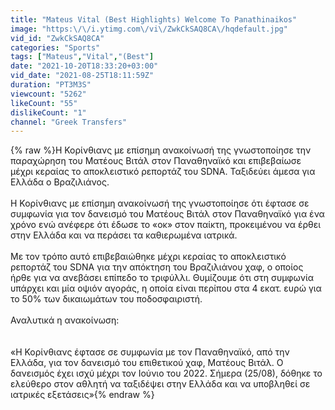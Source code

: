 ```yaml
---
title: "Mateus Vital (Best Highlights) Welcome To Panathinaikos"
image: "https:\/\/i.ytimg.com\/vi\/ZwkCkSAQ8CA\/hqdefault.jpg"
vid_id: "ZwkCkSAQ8CA"
categories: "Sports"
tags: ["Mateus","Vital","(Best"]
date: "2021-10-20T18:33:20+03:00"
vid_date: "2021-08-25T18:11:59Z"
duration: "PT3M3S"
viewcount: "5262"
likeCount: "55"
dislikeCount: "1"
channel: "Greek Transfers"
---
```

{% raw %}Η Κορίνθιανς με επίσημη ανακοίνωσή της γνωστοποίησε την παραχώρηση του Ματέους Βιτάλ στον Παναθηναϊκό και επιβεβαίωσε μέχρι κεραίας το αποκλειστικό ρεπορτάζ του SDNA. Ταξιδεύει άμεσα για Ελλάδα ο Βραζιλιάνος.<br /><br />Η Κορίνθιανς με επίσημη ανακοίνωσή της γνωστοποίησε ότι έφτασε σε συμφωνία για τον δανεισμό του Ματέους Βιτάλ στον Παναθηναϊκό για ένα χρόνο ενώ ανέφερε ότι έδωσε το «οκ» στον παίκτη, προκειμένου να έρθει στην Ελλάδα και να περάσει τα καθιερωμένα ιατρικά.<br /><br />Με τον τρόπο αυτό επιβεβαιώθηκε μέχρι κεραίας το αποκλειστικό ρεπορτάζ του SDNA για την απόκτηση του Βραζιλιάνου χαφ, ο οποίος ήρθε για να ανεβάσει επίπεδο το τριφύλλι. Θυμίζουμε ότι στη συμφωνία υπάρχει και μία οψιόν αγοράς, η οποία είναι περίπου στα 4 εκατ. ευρώ για το 50% των δικαιωμάτων του ποδοσφαιριστή.<br /><br />Αναλυτικά η ανακοίνωση:<br /> <br /><br />«Η Κορίνθιανς έφτασε σε συμφωνία με τoν Παναθηναϊκό, από την Ελλάδα, για τον δανεισμό του επιθετικού χαφ, Ματέους Βιτάλ. Ο δανεισμός έχει ισχύ μέχρι τον Ιούνιο του 2022. Σήμερα (25/08), δόθηκε το ελεύθερο στον αθλητή να ταξιδέψει στην Ελλάδα και να υποβληθεί σε ιατρικές εξετάσεις»{% endraw %}
